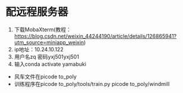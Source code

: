 # 配远程服务器

1. 下载MobaXterm(教程：https://blog.csdn.net/weixin_44244190/article/details/126865941?utm_source=miniapp_weixin)
2. ip地址：10.24.10.122
3. 用户名zq
   密码yxj501yxj501
4. 输入conda activate yamabuki


* 风车文件在picode to_poly
* 训练程序在picode to_poly/tools/train.py
  picode to_poly/windmill

